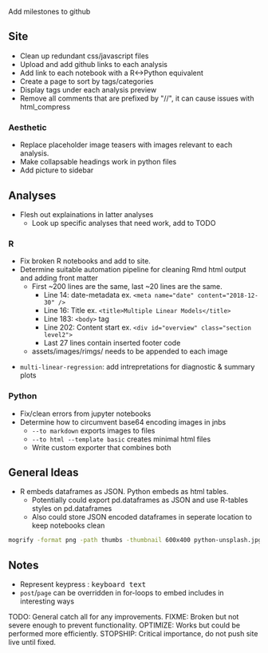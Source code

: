 Add milestones to github

## Site
- Clean up redundant css/javascript files
- Upload and add github links to each analysis
- Add link to each notebook with a R<->Python equivalent
- Create a page to sort by tags/categories
- Display tags under each analysis preview 
- Remove all comments that are prefixed by "//", it can cause issues with html_compress 

### Aesthetic
- Replace placeholder image teasers with images relevant to each analysis.
- Make collapsable headings work in python files 
- Add picture to sidebar

## Analyses
- Flesh out explainations in latter analyses
  - Look up specific analyses that need work, add to TODO
### R
- Fix broken R notebooks and add to site.
- Determine suitable automation pipeline for cleaning Rmd html output and adding front matter
  - First ~200 lines are the same, last ~20 lines are the same.
    - Line 14: date-metadata ex. `<meta name="date" content="2018-12-30" />`
    - Line 16: Title ex. `<title>Multiple Linear Models</title>`
    - Line 183: `<body>` tag
    - Line 202: Content start ex. `<div id="overview" class="section level2">`
    - Last 27 lines contain inserted footer code
  - assets/images/rimgs/ needs to be appended to each image
* `multi-linear-regression`: add intrepretations for diagnostic & summary plots

### Python
- Fix/clean errors from jupyter notebooks
- Determine how to circumvent base64 encoding images in jnbs
  - `--to markdown` exports images to files
  - `--to html --template basic` creates minimal html files
  - Write custom exporter that combines both

## General Ideas
- R embeds dataframes as JSON. Python embeds as html tables.
  - Potentially could export pd.dataframes as JSON and use R-tables styles on pd.dataframes
  - Also could store JSON encoded dataframes in seperate location to keep notebooks clean

```bash
mogrify -format png -path thumbs -thumbnail 600x400 python-unsplash.jpg
```
## Notes
- Represent keypress : <kbd>keyboard text</kbd>
- `post`/`page` can be overridden in for-loops to embed includes in interesting ways  

TODO: General catch all for any improvements.
FIXME: Broken but not severe enough to prevent functionality.
OPTIMIZE: Works but could be performed more efficiently.
STOPSHIP: Critical importance, do not push site live until fixed.